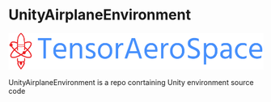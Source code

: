 # UnityAirplaneEnvironment

![](./img/logo-no-background.png)

UnityAirplaneEnvironment is a repo conrtaining Unity environment source code
